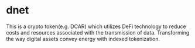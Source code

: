# dnet
This is a crypto token(e.g. DCAR) which utilizes DeFi technology to reduce costs and resources associated with the transmission of data. Transforming the way digital assets convey energy with indexed tokenization. 
